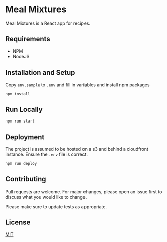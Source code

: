 # Meal Mixtures 
Meal Mixtures is a React app for recipes.

## Requirements
- NPM 
- NodeJS

## Installation and Setup
Copy `env.sample` to `.env` and fill in variables and install npm packages

```bash
npm install
```

## Run Locally

```bash
npm run start
```

## Deployment

The project is assumed to be hosted on a s3 and behind a cloudfront instance. Ensure the `.env` file is correct.

```bash
npm run deploy
```

## Contributing
Pull requests are welcome. For major changes, please open an issue first to discuss what you would like to change.

Please make sure to update tests as appropriate.

## License
[MIT](https://choosealicense.com/licenses/mit/)